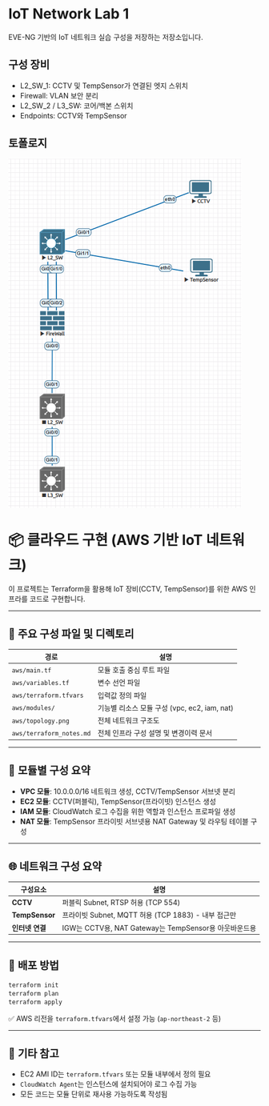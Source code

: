 # IoT Network Lab 1

EVE-NG 기반의 IoT 네트워크 실습 구성을 저장하는 저장소입니다.

## 구성 장비

- L2_SW_1: CCTV 및 TempSensor가 연결된 엣지 스위치
- Firewall: VLAN 보안 분리
- L2_SW_2 / L3_SW: 코어/백본 스위치
- Endpoints: CCTV와 TempSensor

## 토폴로지

![topology](topology.png)


# 📦 클라우드 구현 (AWS 기반 IoT 네트워크)

이 프로젝트는 Terraform을 활용해 IoT 장비(CCTV, TempSensor)를 위한 AWS 인프라를 코드로 구현합니다.

---

## 📁 주요 구성 파일 및 디렉토리

| 경로 | 설명 |
|------|------|
| `aws/main.tf` | 모듈 호출 중심 루트 파일 |
| `aws/variables.tf` | 변수 선언 파일 |
| `aws/terraform.tfvars` | 입력값 정의 파일 |
| `aws/modules/` | 기능별 리소스 모듈 구성 (vpc, ec2, iam, nat) |
| `aws/topology.png` | 전체 네트워크 구조도 |
| `aws/terraform_notes.md` | 전체 인프라 구성 설명 및 변경이력 문서 |

---

## 🧱 모듈별 구성 요약

- **VPC 모듈**: 10.0.0.0/16 네트워크 생성, CCTV/TempSensor 서브넷 분리
- **EC2 모듈**: CCTV(퍼블릭), TempSensor(프라이빗) 인스턴스 생성
- **IAM 모듈**: CloudWatch 로그 수집을 위한 역할과 인스턴스 프로파일 생성
- **NAT 모듈**: TempSensor 프라이빗 서브넷용 NAT Gateway 및 라우팅 테이블 구성

---

## 🌐 네트워크 구성 요약

| 구성요소 | 설명 |
|----------|------|
| **CCTV** | 퍼블릭 Subnet, RTSP 허용 (TCP 554) |
| **TempSensor** | 프라이빗 Subnet, MQTT 허용 (TCP 1883) - 내부 접근만 |
| **인터넷 연결** | IGW는 CCTV용, NAT Gateway는 TempSensor용 아웃바운드용 |

---

## 🚀 배포 방법

```bash
terraform init
terraform plan
terraform apply
```

✅ AWS 리전을 `terraform.tfvars`에서 설정 가능 (`ap-northeast-2` 등)

---

## 📌 기타 참고

- EC2 AMI ID는 `terraform.tfvars` 또는 모듈 내부에서 정의 필요
- `CloudWatch Agent`는 인스턴스에 설치되어야 로그 수집 가능
- 모든 코드는 모듈 단위로 재사용 가능하도록 작성됨

